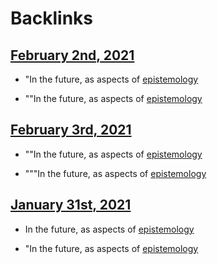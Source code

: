 
# Backlinks
## [February 2nd, 2021](<February 2nd, 2021.md>)
- "In the future, as aspects of [epistemology](<epistemology.md>)

- ""In the future, as aspects of [epistemology](<epistemology.md>)

## [February 3rd, 2021](<February 3rd, 2021.md>)
- ""In the future, as aspects of [epistemology](<epistemology.md>)

- """In the future, as aspects of [epistemology](<epistemology.md>)

## [January 31st, 2021](<January 31st, 2021.md>)
- In the future, as aspects of [epistemology](<epistemology.md>)

- "In the future, as aspects of [epistemology](<epistemology.md>)

